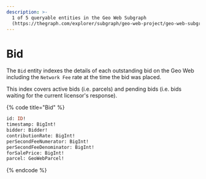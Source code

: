 ```yaml
---
description: >-
  1 of 5 queryable entities in the Geo Web Subgraph
  (https://thegraph.com/explorer/subgraph/geo-web-project/geo-web-subgraph).
---
```


# Bid

The `Bid` entity indexes the details of each outstanding bid on the Geo Web including the `Network Fee` rate at the time the bid was placed.&#x20;

This index covers active bids (i.e. parcels) and pending bids (i.e. bids waiting for the current licensor's response).

{% code title="Bid" %}
```graphql
id: ID!
timestamp: BigInt!
bidder: Bidder!
contributionRate: BigInt!
perSecondFeeNumerator: BigInt!
perSecondFeeDenominator: BigInt!
forSalePrice: BigInt!
parcel: GeoWebParcel!
```
{% endcode %}

